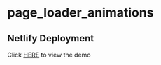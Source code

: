 # page_loader_animations

## Netlify Deployment

Click [HERE](https://condescending-leavitt-2f65b8.netlify.com/) to view the demo
